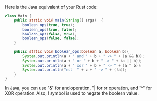 Here is the Java equivalent of your Rust code:
```java
class Main {
    public static void main(String[] args)  {
        boolean_ops(true, true);
        boolean_ops(true, false);
        boolean_ops(false, true);
        boolean_ops(false, false);
    }

    public static void boolean_ops(boolean a, boolean b){
        System.out.println(a + " and " + b + " -> " + (a && b));
        System.out.println(a + " or " + b + " -> " + (a || b));
        System.out.println(a + " xor " + b + " -> " + (a ^ b));
        System.out.println("not  " + a + " -> " + (!a));
    }
}
```
In Java, you can use "&" for and operation, "| for or operation, and "^" for XOR operation. Also, ! symbol is used to negate the boolean value.
